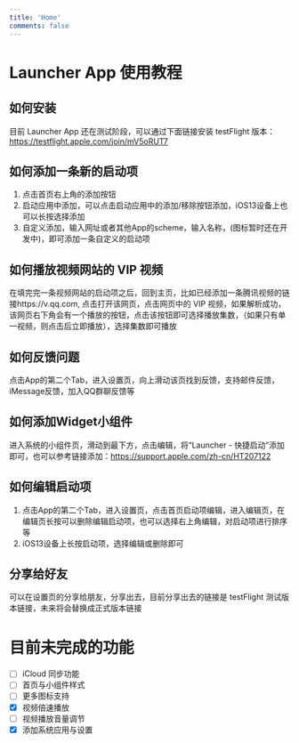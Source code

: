 ```yaml
---
title: 'Home'
comments: false
---
```


<script async defer src="https://buttons.github.io/buttons.js"></script>

# Launcher App 使用教程

## 如何安装
目前 Launcher App 还在测试阶段，可以通过下面链接安装 testFlight 版本：
https://testflight.apple.com/join/mV5oRUT7

## 如何添加一条新的启动项

1. 点击首页右上角的添加按钮
2. 启动应用中添加，可以点击启动应用中的添加/移除按钮添加，iOS13设备上也可以长按选择添加
3. 自定义添加，输入网址或者其他App的scheme，输入名称，(图标暂时还在开发中)，即可添加一条自定义的启动项

## 如何播放视频网站的 VIP 视频
在填完完一条视频网站的启动项之后，回到主页，比如已经添加一条腾讯视频的链接https://v.qq.com, 点击打开该网页，点击网页中的 VIP 视频，如果解析成功，该网页右下角会有一个播放的按钮，点击该按钮即可选择播放集数，（如果只有单一视频，则点击后立即播放），选择集数即可播放

## 如何反馈问题

点击App的第二个Tab，进入设置页，向上滑动该页找到反馈，支持邮件反馈，iMessage反馈，加入QQ群聊反馈等

## 如何添加Widget小组件

进入系统的小组件页，滑动到最下方，点击编辑，将“Launcher - 快捷启动”添加即可，也可以参考链接添加：https://support.apple.com/zh-cn/HT207122

## 如何编辑启动项
1. 点击App的第二个Tab，进入设置页，点击首页启动项编辑，进入编辑页，在编辑页长按可以删除编辑启动项，也可以选择右上角编辑，对启动项进行排序等
2. iOS13设备上长按启动项，选择编辑或删除即可

## 分享给好友
可以在设置页的分享给朋友，分享出去，目前分享出去的链接是 testFlight 测试版本链接，未来将会替换成正式版本链接

# 目前未完成的功能
- [ ] iCloud 同步功能
- [ ] 首页与小组件样式
- [ ] 更多图标支持
- [x] 视频倍速播放
- [ ] 视频播放音量调节
- [x] 添加系统应用与设置
